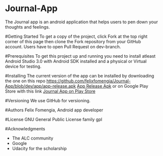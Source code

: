 # Journal-App
The Journal app is an android application that helps users to pen down your thoughts and feelings.

#Getting Started
To get a copy of the project, click Fork at the top right corner of this page then clone the Fork repository from your GitHub account. 
Users have to open Pull Request on dev-branch.

#Prerequisites
To get this project up and running you need to install atleast Android Studio 3.0 with Android SDK installed and a physical or Virtual device
for testing.

#Installing
The current version of the app can be installed by downloading the one on this repo https://github.com/felixfomengia/Journal-App/blob/dev/app/app-release.apk
[App Release Apk](https://github.com/felixfomengia/Journal-App/blob/dev/app/app-release.apk) or on Google Play Store with this 
link [Journal App on Play Store](https://play.google.com/store/apps/details?id=com.felixfomengia.journalapp&hl=en)

#Versioning
We use GitHub for versioning.

#Authors
Felix Fomengia, Android app developer

#License
GNU General Public License family	gpl

#Acknowledgments
- The ALC community
- Google
- Udacity for the scholarship 
